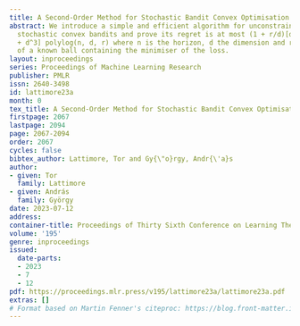 ```yaml
---
title: A Second-Order Method for Stochastic Bandit Convex Optimisation
abstract: We introduce a simple and efficient algorithm for unconstrained zeroth-order
  stochastic convex bandits and prove its regret is at most (1 + r/d)[d^1.5 sqrt(n)
  + d^3] polylog(n, d, r) where n is the horizon, d the dimension and r is the radius
  of a known ball containing the minimiser of the loss.
layout: inproceedings
series: Proceedings of Machine Learning Research
publisher: PMLR
issn: 2640-3498
id: lattimore23a
month: 0
tex_title: A Second-Order Method for Stochastic Bandit Convex Optimisation
firstpage: 2067
lastpage: 2094
page: 2067-2094
order: 2067
cycles: false
bibtex_author: Lattimore, Tor and Gy{\"o}rgy, Andr{\'a}s
author:
- given: Tor
  family: Lattimore
- given: András
  family: György
date: 2023-07-12
address: 
container-title: Proceedings of Thirty Sixth Conference on Learning Theory
volume: '195'
genre: inproceedings
issued:
  date-parts:
  - 2023
  - 7
  - 12
pdf: https://proceedings.mlr.press/v195/lattimore23a/lattimore23a.pdf
extras: []
# Format based on Martin Fenner's citeproc: https://blog.front-matter.io/posts/citeproc-yaml-for-bibliographies/
---
```

